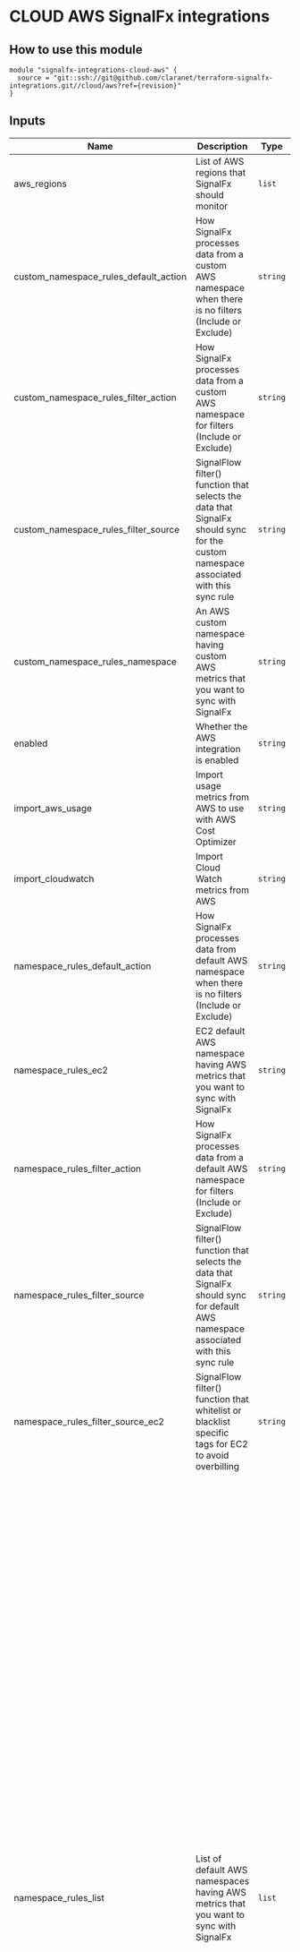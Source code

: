 # CLOUD AWS SignalFx integrations

## How to use this module

```hcl
module "signalfx-integrations-cloud-aws" {
  source = "git::ssh://git@github.com/claranet/terraform-signalfx-integrations.git//cloud/aws?ref={revision}"
}

```

## Inputs

| Name | Description | Type | Default | Required |
|------|-------------|------|---------|:-----:|
| aws\_regions | List of AWS regions that SignalFx should monitor | `list` | <pre>[<br>  "eu-west-1"<br>]</pre> | no |
| custom\_namespace\_rules\_default\_action | How SignalFx processes data from a custom AWS namespace when there is no filters (Include or Exclude) | `string` | `"Exclude"` | no |
| custom\_namespace\_rules\_filter\_action | How SignalFx processes data from a custom AWS namespace for filters (Include or Exclude) | `string` | `"Include"` | no |
| custom\_namespace\_rules\_filter\_source | SignalFlow filter() function that selects the data that SignalFx should sync for the custom namespace associated with this sync rule | `string` | `"filter('code', '200')"` | no |
| custom\_namespace\_rules\_namespace | An AWS custom namespace having custom AWS metrics that you want to sync with SignalFx | `string` | `"AWS/ApiGateway"` | no |
| enabled | Whether the AWS integration is enabled | `string` | `"true"` | no |
| import\_aws\_usage | Import usage metrics from AWS to use with AWS Cost Optimizer | `string` | `"true"` | no |
| import\_cloudwatch | Import Cloud Watch metrics from AWS | `string` | `"true"` | no |
| namespace\_rules\_default\_action | How SignalFx processes data from default AWS namespace when there is no filters (Include or Exclude) | `string` | `"Exclude"` | no |
| namespace\_rules\_ec2 | EC2 default AWS namespace having AWS metrics that you want to sync with SignalFx | `string` | `"AWS/EC2"` | no |
| namespace\_rules\_filter\_action | How SignalFx processes data from a default AWS namespace for filters (Include or Exclude) | `string` | `"Include"` | no |
| namespace\_rules\_filter\_source | SignalFlow filter() function that selects the data that SignalFx should sync for default AWS namespace associated with this sync rule | `string` | `""` | no |
| namespace\_rules\_filter\_source\_ec2 | SignalFlow filter() function that whitelist or blacklist specific tags for EC2 to avoid overbilling | `string` | `"filter('aws_tag_claranet_monitored', 'true')"` | no |
| namespace\_rules\_list | List of default AWS namespaces having AWS metrics that you want to sync with SignalFx | `list` | <pre>[<br>  "AWS/ApiGateway",<br>  "AWS/AppStream",<br>  "AWS/Athena",<br>  "AWS/Billing",<br>  "AWS/ACMPrivateCA",<br>  "AWS/CloudFront",<br>  "AWS/CloudHSM",<br>  "AWS/CloudSearch",<br>  "AWS/Logs",<br>  "AWS/CodeBuild",<br>  "AWS/Cognito",<br>  "AWS/Connect",<br>  "AWS/DMS",<br>  "AWS/DX",<br>  "AWS/DocDB",<br>  "AWS/DynamoDB",<br>  "AWS/EC2Spot",<br>  "AWS/AutoScaling",<br>  "AWS/ElasticBeanstalk",<br>  "AWS/EBS",<br>  "AWS/ECS",<br>  "AWS/EFS",<br>  "AWS/ApplicationELB",<br>  "AWS/ELB",<br>  "AWS/NetworkELB",<br>  "AWS/ElasticTranscoder",<br>  "AWS/ElastiCache",<br>  "AWS/ES",<br>  "AWS/ElasticMapReduce",<br>  "AWS/MediaConnect",<br>  "AWS/MediaConvert",<br>  "AWS/MediaPackage",<br>  "AWS/MediaTailor",<br>  "AWS/Events",<br>  "AWS/FSx",<br>  "AWS/GameLift",<br>  "AWS/Glue",<br>  "AWS/Inspector",<br>  "AWS/IoT",<br>  "AWS/IoTAnalytics",<br>  "AWS/ThingsGraph",<br>  "AWS/KMS",<br>  "AWS/KinesisAnalytics",<br>  "AWS/Firehose",<br>  "AWS/Kinesis",<br>  "AWS/KinesisVideo",<br>  "AWS/Lambda",<br>  "AWS/Lex",<br>  "AWS/ML",<br>  "AWS/Kafka",<br>  "AWS/AmazonMQ",<br>  "AWS/Neptune",<br>  "AWS/OpsWorks",<br>  "AWS/Polly",<br>  "AWS/Redshift",<br>  "AWS/RDS",<br>  "AWS/Route53",<br>  "AWS/SageMaker",<br>  "AWS/SDKMetrics",<br>  "AWS/DDoSProtection",<br>  "AWS/SES",<br>  "AWS/SNS",<br>  "AWS/SQS",<br>  "AWS/S3",<br>  "AWS/SWF",<br>  "AWS/States",<br>  "AWS/StorageGateway",<br>  "AWS/Textract",<br>  "AWS/Translate",<br>  "AWS/TrustedAdvisor",<br>  "AWS/NATGateway",<br>  "WAF",<br>  "AWS/WorkMail",<br>  "AWS/WorkSpaces"<br>]</pre> | no |
| poll\_rate | AWS poll rate in seconds (60 or 300) | `number` | `300` | no |
| suffix | Optional suffix to identify and avoid duplication of unique resources | `string` | `""` | no |

## Outputs

| Name | Description |
|------|-------------|
| aws\_role\_arn | The role ARN of the SignalFx integration |
| aws\_role\_name | The IAM role name of the SignalFx integration |
| sfx\_external\_id | SignalFx integration external ID |
| sfx\_integration\_id | SignalFx integration ID |

## Related documentation

[Official documentation](https://docs.signalfx.com/en/latest/integrations/amazon-web-services.html#connect-to-aws-cloudwatch)

## Requirements

You need to configure you AWS provider.
Credentials could be set in your `terraform.tfvars`.

```
variable "aws_region" {
  type = string
}

variable "aws_account" {
  type = string
}

variable "aws_access_key" {
  type = string
}

variable "aws_secret_key" {
  type = string
}

variable "aws_token" {
  type = string
}

provider "aws" {
  region     = var.aws_region
  access_key = var.aws_access_key
  secret_key = var.aws_secret_key
  token      = var.aws_token
}

```


